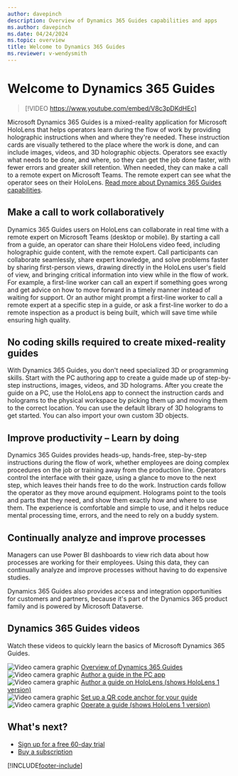 ```yaml
---
author: davepinch
description: Overview of Dynamics 365 Guides capabilities and apps
ms.author: davepinch
ms.date: 04/24/2024
ms.topic: overview
title: Welcome to Dynamics 365 Guides
ms.reviewer: v-wendysmith
---
```


# Welcome to Dynamics 365 Guides

> [!VIDEO https://www.youtube.com/embed/V8c3pDKdHEc]

Microsoft Dynamics 365 Guides is a mixed-reality application for Microsoft HoloLens that helps operators learn during the flow of work by providing holographic instructions when and where they're needed. These instruction cards are visually tethered to the place where the work is done, and can include images, videos, and 3D holographic objects. Operators see exactly what needs to be done, and where, so they can get the job done faster, with fewer errors and greater skill retention. When needed, they can make a call to a remote expert on Microsoft Teams. The remote expert can see what the operator sees on their HoloLens. [Read more about Dynamics 365 Guides capabilities](https://dynamics.microsoft.com/mixed-reality/guides/?ef_id=34bba79ef37214ad99adc7aaf4d29e4f:G:s&OCID=AID2100366_SEM_34bba79ef37214ad99adc7aaf4d29e4f:G:s&msclkid=34bba79ef37214ad99adc7aaf4d29e4f).

## Make a call to work collaboratively

Dynamics 365 Guides users on HoloLens can collaborate in real time with a remote expert on Microsoft Teams (desktop or mobile). By starting a call from a guide, an operator can share their HoloLens video feed, including holographic guide content, with the remote expert. Call participants can collaborate seamlessly, share expert knowledge, and solve problems faster by sharing first-person views, drawing directly in the HoloLens user's field of view, and bringing critical information into view while in the flow of work. For example, a first-line worker can call an expert if something goes wrong and get advice on how to move forward in a timely manner instead of waiting for support. Or an author might prompt a first-line worker to call a remote expert at a specific step in a guide, or ask a first-line worker to do a remote inspection as a product is being built, which will save time while ensuring high quality. 

## No coding skills required to create mixed-reality guides

With Dynamics 365 Guides, you don't need specialized 3D or programming skills. Start with the PC authoring app to create a guide made up of step-by-step instructions, images, videos, and 3D holograms. After you create the guide on a PC, use the HoloLens app to connect the instruction cards and holograms to the physical workspace by picking them up and moving them to the correct location. You can use the default library of 3D holograms to get started. You can also import your own custom 3D objects.

## Improve productivity – Learn by doing

Dynamics 365 Guides provides heads-up, hands-free, step-by-step instructions during the flow of work, whether employees are doing complex procedures on the job or training away from the production line. Operators control the interface with their gaze, using a glance to move to the next step, which leaves their hands free to do the work. Instruction cards follow the operator as they move around equipment. Holograms point to the tools and parts that they need, and show them exactly how and where to use them. The experience is comfortable and simple to use, and it helps reduce mental processing time, errors, and the need to rely on a buddy system.

## Continually analyze and improve processes

Managers can use Power BI dashboards to view rich data about how processes are working for their employees. Using this data, they can continually analyze and improve processes without having to do expensive studies.

Dynamics 365 Guides also provides access and integration opportunities for customers and partners, because it's part of the Dynamics 365 product family and is powered by Microsoft Dataverse.

## Dynamics 365 Guides videos

Watch these videos to quickly learn the basics of Microsoft Dynamics 365 Guides.

![Video camera graphic](media/video-camera.PNG "Video camera graphic") [Overview of Dynamics 365 Guides](https://aka.ms/guidesoverview)<br>
![Video camera graphic](media/video-camera.PNG "Video camera graphic") [Author a guide in the PC app](https://aka.ms/pcauthor)<br>
![Video camera graphic](media/video-camera.PNG "Video camera graphic") [Author a guide on HoloLens (shows HoloLens 1 version)](https://aka.ms/hololensauthor)<br>
![Video camera graphic](media/video-camera.PNG "Video camera graphic") [Set up a QR code anchor for your guide](https://youtu.be/NhdBG3emNUs)<br>
![Video camera graphic](media/video-camera.PNG "Video camera graphic") [Operate a guide (shows HoloLens 1 version)](https://aka.ms/guidesoperate)<br>

## What's next?

- [Sign up for a free 60-day trial](trial-signup.md)
- [Buy a subscription](buy-guides.md)

[!INCLUDE[footer-include](../includes/footer-banner.md)]
